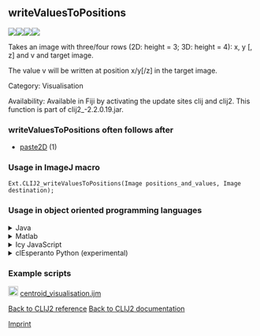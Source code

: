 ## writeValuesToPositions
<img src="images/mini_empty_logo.png"/><img src="images/mini_clij2_logo.png"/><img src="images/mini_clijx_logo.png"/><img src="images/mini_cle_logo.png"/>

Takes an image with three/four rows (2D: height = 3; 3D: height = 4): x, y [, z] and v and target image. 

The value v will be written at position x/y[/z] in the target image.

Category: Visualisation

Availability: Available in Fiji by activating the update sites clij and clij2.
This function is part of clij2_-2.2.0.19.jar.

### writeValuesToPositions often follows after
* <a href="reference_paste2D">paste2D</a> (1)


### Usage in ImageJ macro
```
Ext.CLIJ2_writeValuesToPositions(Image positions_and_values, Image destination);
```


### Usage in object oriented programming languages



<details>

<summary>
Java
</summary>
<pre class="highlight">// init CLIJ and GPU
import net.haesleinhuepf.clij2.CLIJ2;
import net.haesleinhuepf.clij.clearcl.ClearCLBuffer;
CLIJ2 clij2 = CLIJ2.getInstance();

// get input parameters
ClearCLBuffer positions_and_values = clij2.push(positions_and_valuesImagePlus);
destination = clij2.create(positions_and_values);
</pre>

<pre class="highlight">
// Execute operation on GPU
clij2.writeValuesToPositions(positions_and_values, destination);
</pre>

<pre class="highlight">
// show result
destinationImagePlus = clij2.pull(destination);
destinationImagePlus.show();

// cleanup memory on GPU
clij2.release(positions_and_values);
clij2.release(destination);
</pre>

</details>



<details>

<summary>
Matlab
</summary>
<pre class="highlight">% init CLIJ and GPU
clij2 = init_clatlab();

% get input parameters
positions_and_values = clij2.pushMat(positions_and_values_matrix);
destination = clij2.create(positions_and_values);
</pre>

<pre class="highlight">
% Execute operation on GPU
clij2.writeValuesToPositions(positions_and_values, destination);
</pre>

<pre class="highlight">
% show result
destination = clij2.pullMat(destination)

% cleanup memory on GPU
clij2.release(positions_and_values);
clij2.release(destination);
</pre>

</details>



<details>

<summary>
Icy JavaScript
</summary>
<pre class="highlight">// init CLIJ and GPU
importClass(net.haesleinhuepf.clicy.CLICY);
importClass(Packages.icy.main.Icy);

clij2 = CLICY.getInstance();

// get input parameters
positions_and_values_sequence = getSequence();
positions_and_values = clij2.pushSequence(positions_and_values_sequence);
destination = clij2.create(positions_and_values);
</pre>

<pre class="highlight">
// Execute operation on GPU
clij2.writeValuesToPositions(positions_and_values, destination);
</pre>

<pre class="highlight">
// show result
destination_sequence = clij2.pullSequence(destination)
Icy.addSequence(destination_sequence);
// cleanup memory on GPU
clij2.release(positions_and_values);
clij2.release(destination);
</pre>

</details>



<details>

<summary>
clEsperanto Python (experimental)
</summary>
<pre class="highlight">import pyclesperanto_prototype as cle

cle.write_values_to_positions(positions_and_values, destination)

</pre>



</details>





### Example scripts
<a href="https://github.com/clij/clij2-docs/blob/master/src/main/macro/centroid_visualisation.ijm"><img src="images/language_macro.png" height="20"/></a> [centroid_visualisation.ijm](https://github.com/clij/clij2-docs/blob/master/src/main/macro/centroid_visualisation.ijm)  


[Back to CLIJ2 reference](https://clij.github.io/clij2-docs/reference)
[Back to CLIJ2 documentation](https://clij.github.io/clij2-docs)

[Imprint](https://clij.github.io/imprint)
